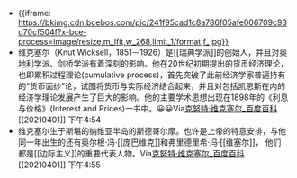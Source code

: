 - {{iframe: https://bkimg.cdn.bcebos.com/pic/241f95cad1c8a786f05afe006709c93d70cf504f?x-bce-process=image/resize,m_lfit,w_268,limit_1/format,f_jpg}}
- 维克塞尔（Knut Wicksell，1851－1926）是[[瑞典学派]]的创始人，并且对奥地利学派、剑桥学派有着深刻的影响。他在20世纪初期提出的货币经济理论，也即累积过程理论(cumulative process)，首先突破了此前经济学家普遍持有的“货币面纱”论，试图将货币与实际经济结合起来，并且对包括凯恩斯在内的经济学理论发展产生了巨大的影响。他的主要学术思想出现在1898年的《利息与价格》(Interest and Prices)一书中。😀😀Via[克努特·维克塞尔_百度百科](https://baike.baidu.com/item/%E5%85%8B%E5%8A%AA%E7%89%B9%C2%B7%E7%BB%B4%E5%85%8B%E5%A1%9E%E5%B0%94/9171056?fromtitle=%E7%BB%B4%E5%85%8B%E5%A1%9E%E5%B0%94&fromid=16197318) [[20210401]] 下午4:54
- 维克塞尔生于斯堪的纳维亚半岛的斯德哥尔摩。也许是上帝的特意安排，与他同一年出生的还有奥尔根·冯·[[庞巴维克]]和弗里德里希·冯·[[维塞尔]]， 他们都是[[边际主义]]的重要代表人物。Via[克努特·维克塞尔_百度百科](https://baike.baidu.com/item/%E5%85%8B%E5%8A%AA%E7%89%B9%C2%B7%E7%BB%B4%E5%85%8B%E5%A1%9E%E5%B0%94/9171056?fromtitle=%E7%BB%B4%E5%85%8B%E5%A1%9E%E5%B0%94&fromid=16197318) [[20210401]] 下午4:55
